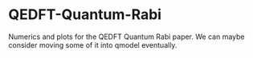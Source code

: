# QEDFT-Quantum-Rabi
Numerics and plots for the QEDFT Quantum Rabi paper. We can maybe consider moving some of it into qmodel eventually.
